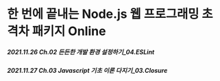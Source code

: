 # 한 번에 끝내는 Node.js 웹 프로그래밍 초격차 패키지 Online
##### 2021.11.26 Ch.02 든든한 개발 환경 설정하기_04.ESLint
##### 2021.11.27 Ch.03 Javascript 기초 이론 다지기_03.Closure
